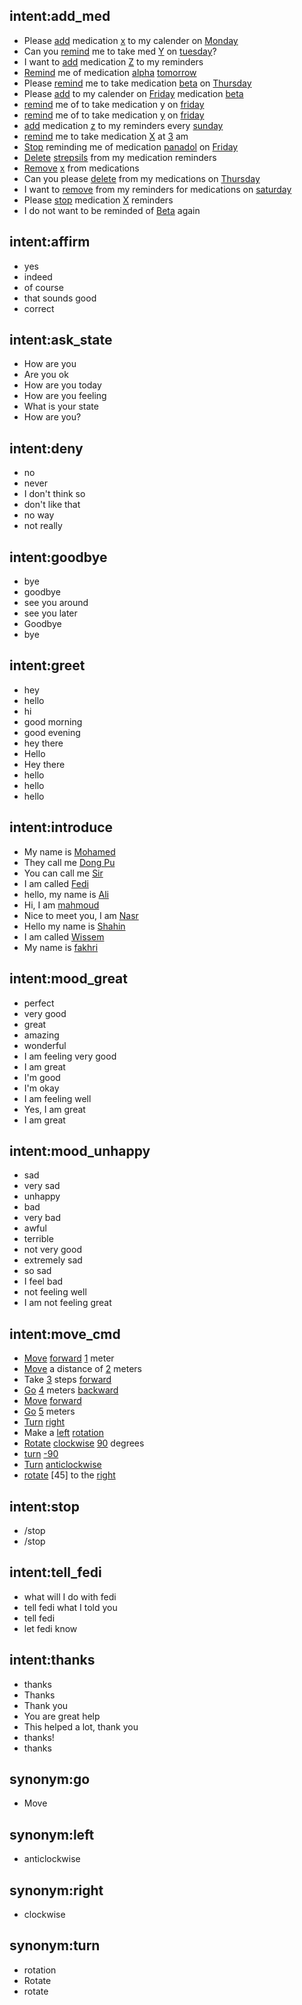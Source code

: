 ## intent:add_med
- Please [add](medActionType) medication [x](med_name) to my calender on [Monday](day)
- Can you [remind](medActionType:add) me to take med [Y](med_name) on [tuesday](day)?
- I want to [add](medActionType) medication [Z](med_name) to my reminders
- [Remind](medActionType:add) me of medication [alpha](med_name) [tomorrow](day)
- Please [remind](medActionType:add) me to take medication [beta](med_name) on [Thursday](day)
- Please [add](medActionType) to my calender on [Friday](day) medication [beta](med_name)
- [remind](medActionType:add) me of to take medication y on [friday](day)
- [remind](medActionType:add) me of to take medication [y](med_name) on [friday](day)
- [add](medActionType) medication [z](med_name) to my reminders every [sunday](day)
- [remind](medActionType:add) me to take medication [X](med_name) at [3](number) am
- [Stop](medActionType:delete) reminding me of medication [panadol](med_name) on [Friday](day)
- [Delete](medActionType) [strepsils](med_name) from my medication reminders
- [Remove](medActionType:delete) [x](med_name) from medications
- Can you please [delete](medActionType) from my medications on [Thursday](day) 
- I want to [remove](medActionType:delete) from my reminders for medications on [saturday](day)
- Please [stop](medActionType:delete) medication [X](med_name) reminders
- I do not want to be reminded of [Beta](med_name) again


## intent:affirm
- yes
- indeed
- of course
- that sounds good
- correct

## intent:ask_state
- How are you
- Are you ok
- How are you today
- How are you feeling
- What is your state
- How are you?

## intent:deny
- no
- never
- I don't think so
- don't like that
- no way
- not really

## intent:goodbye
- bye
- goodbye
- see you around
- see you later
- Goodbye
- bye

## intent:greet
- hey
- hello
- hi
- good morning
- good evening
- hey there
- Hello
- Hey there
- hello
- hello
- hello

## intent:introduce
- My name is [Mohamed](name)
- They call me [Dong Pu](name)
- You can call me [Sir](name)
- I am called [Fedi](name)
- hello, my name is [Ali](name)
- Hi, I am [mahmoud](name)
- Nice to meet you, I am [Nasr](name)
- Hello my name is [Shahin](name)
- I am called [Wissem](name)
- My name is [fakhri](name)

## intent:mood_great
- perfect
- very good
- great
- amazing
- wonderful
- I am feeling very good
- I am great
- I'm good
- I'm okay
- I am feeling well
- Yes, I am great
- I am great

## intent:mood_unhappy
- sad
- very sad
- unhappy
- bad
- very bad
- awful
- terrible
- not very good
- extremely sad
- so sad
- I feel bad
- not feeling well
- I am not feeling great

## intent:move_cmd
- [Move](move_type:go) [forward](direction) [1](number) meter
- [Move](move_type:go) a distance of [2](number) meters
- Take [3](number) steps [forward](direction)
- [Go](move_type) [4](number) meters [backward](direction)
- [Move](move_type:go) [forward](direction)
- [Go](move_type) [5](number) meters
- [Turn](move_type) [right](direction)
- Make a [left](direction) [rotation](move_type:turn)
- [Rotate](move_type:turn) [clockwise](direction:right) [90](number) degrees
- [turn](move_type) [-90](number)
- [Turn](move_type) [anticlockwise](direction:left)
- [rotate](move_type:turn) [45] to the [right](direction)

## intent:stop
- /stop
- /stop

## intent:tell_fedi
- what will I do with fedi
- tell fedi what I told you
- tell fedi
- let fedi know

## intent:thanks
- thanks
- Thanks
- Thank you
- You are great help
- This helped a lot, thank you
- thanks!
- thanks

## synonym:go
- Move

## synonym:left
- anticlockwise

## synonym:right
- clockwise

## synonym:turn
- rotation
- Rotate
- rotate
